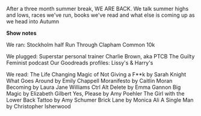 ---
---

<p>
After a three month summer break, WE ARE BACK. We talk summer highs and lows, races we've run, books we've read and what else is coming up as we head into Autumn

**Show notes**

We ran:
Stockholm half
Run Through Clapham Common 10k

We plugged:
Superstar personal trainer Charlie Brown, aka PTCB
The Guilty Feminist podcast
Our Goodreads profiles: Lissy's & Harry's

We read:
The Life Changing Magic of Not Giving a F**k by Sarah Knight
What Goes Around by Emily Chappell
Moranifesto by Caitlin Moran
Becoming by Laura Jane Williams
Ctrl Alt Delete by Emma Gannon
Big Magic by Elizabeth Gilbert
Yes, Please by Amy Poehler
The Girl with the Lower Back Tattoo by Amy Schumer
Brick Lane by Monica Ali
A Single Man by Christopher Isherwood
</p>
